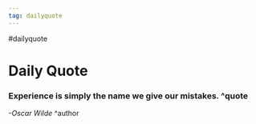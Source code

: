 ```yaml
---
tag: dailyquote
---
```


#dailyquote

# Daily Quote

### Experience is simply the name we give our mistakes. ^quote
*-Oscar Wilde* ^author

